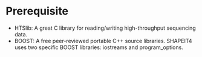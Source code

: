 # Prerequisite

- HTSlib: A great C library for reading/writing high-throughput sequencing data.
- BOOST: A free peer-reviewed portable C++ source libraries. SHAPEIT4 uses two specific BOOST libraries: iostreams and program_options.
